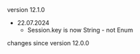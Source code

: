 
version 12.1.0
- 22.07.2024
  - Session.key is now String - not Enum

changes since version 12.0.0

